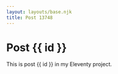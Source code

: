 ```yaml
---
layout: layouts/base.njk
title: Post 13748
---
```


# Post {{ id }}

This is post {{ id }} in my Eleventy project.
